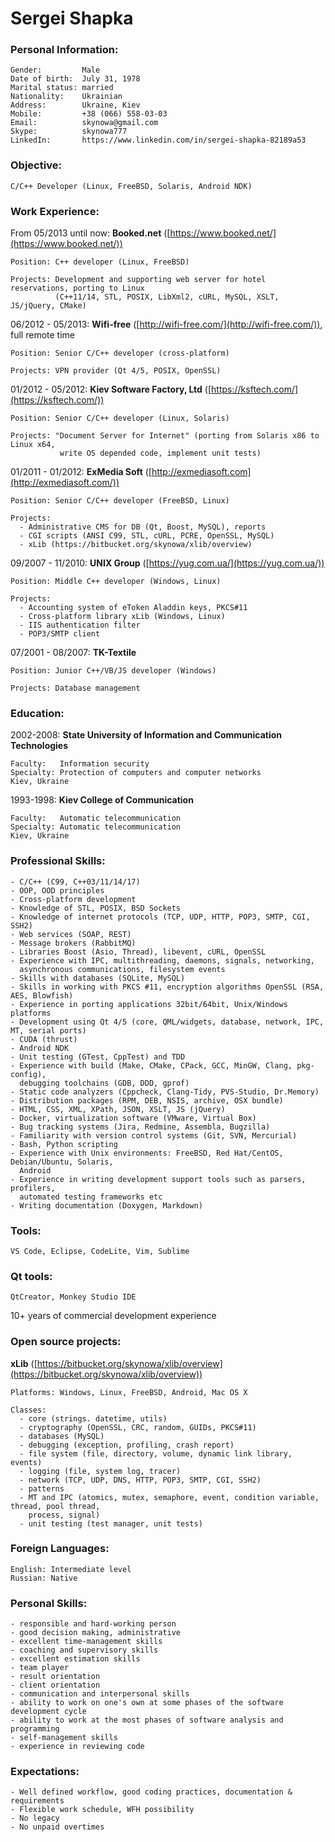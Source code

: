 # Sergei Shapka


### Personal Information:

    Gender:         Male
    Date of birth:  July 31, 1978
    Marital status: married
    Nationality:    Ukrainian
    Address:        Ukraine, Kiev
    Mobile:         +38 (066) 558-03-03
    Email:          skynowa@gmail.com
    Skype:          skynowa777
    LinkedIn:       https://www.linkedin.com/in/sergei-shapka-82189a53


### Objective:

    C/C++ Developer (Linux, FreeBSD, Solaris, Android NDK)


### Work Experience:

From 05/2013 until now: **Booked.net** ([https://www.booked.net/](https://www.booked.net/))

    Position: C++ developer (Linux, FreeBSD)

    Projects: Development and supporting web server for hotel reservations, porting to Linux
              (C++11/14, STL, POSIX, LibXml2, cURL, MySQL, XSLT, JS/jQuery, CMake)


06/2012 - 05/2013: **Wifi-free** ([http://wifi-free.com/](http://wifi-free.com/)), full remote time

    Position: Senior C/C++ developer (cross-platform)

    Projects: VPN provider (Qt 4/5, POSIX, OpenSSL)


01/2012 - 05/2012: **Kiev Software Factory, Ltd** ([https://ksftech.com/](https://ksftech.com/))

    Position: Senior C/C++ developer (Linux, Solaris)

    Projects: "Document Server for Internet" (porting from Solaris x86 to Linux x64,
               write OS depended code, implement unit tests)


01/2011 - 01/2012: **ExMedia Soft** ([http://exmediasoft.com](http://exmediasoft.com/))

    Position: Senior C/C++ developer (FreeBSD, Linux)

    Projects:
      - Administrative CMS for DB (Qt, Boost, MySQL), reports
      - CGI scripts (ANSI C99, STL, cURL, PCRE, OpenSSL, MySQL)
      - xLib (https://bitbucket.org/skynowa/xlib/overview)


09/2007 - 11/2010: **UNIX Group** ([https://yug.com.ua/](https://yug.com.ua/))

    Position: Middle C++ developer (Windows, Linux)

    Projects:
      - Accounting system of eToken Aladdin keys, PKCS#11
      - Cross-platform library xLib (Windows, Linux)
      - IIS authentication filter
      - POP3/SMTP client


07/2001 - 08/2007: **TK-Textile**

    Position: Junior C++/VB/JS developer (Windows)

    Projects: Database management


### Education:

2002-2008: **State University of Information and Communication Technologies**

    Faculty:   Information security
    Specialty: Protection of computers and computer networks
    Kiev, Ukraine

1993-1998: **Kiev College of Communication**

    Faculty:   Automatic telecommunication
    Specialty: Automatic telecommunication
    Kiev, Ukraine


### Professional Skills:

    - C/C++ (C99, C++03/11/14/17)
    - OOP, OOD principles
    - Cross-platform development
    - Knowledge of STL, POSIX, BSD Sockets
    - Knowledge of internet protocols (TCP, UDP, HTTP, POP3, SMTP, CGI, SSH2)
    - Web services (SOAP, REST)
    - Message brokers (RabbitMQ)
    - Libraries Boost (Asio, Thread), libevent, cURL, OpenSSL
    - Experience with IPC, multithreading, daemons, signals, networking,
      asynchronous communications, filesystem events
    - Skills with databases (SQLite, MySQL)
    - Skills in working with PKCS #11, encryption algorithms OpenSSL (RSA, AES, Blowfish)
    - Experience in porting applications 32bit/64bit, Unix/Windows platforms
    - Development using Qt 4/5 (core, QML/widgets, database, network, IPC, MT, serial ports)
    - CUDA (thrust)
    - Android NDK
    - Unit testing (GTest, CppTest) and TDD
    - Experience with build (Make, CMake, CPack, GCC, MinGW, Clang, pkg-config),
      debugging toolchains (GDB, DDD, gprof)
    - Static code analyzers (Cppcheck, Clang-Tidy, PVS-Studio, Dr.Memory)
    - Distribution packages (RPM, DEB, NSIS, archive, OSX bundle)
    - HTML, CSS, XML, XPath, JSON, XSLT, JS (jQuery)
    - Docker, virtualization software (VMware, Virtual Box)
    - Bug tracking systems (Jira, Redmine, Assembla, Bugzilla)
    - Familiarity with version control systems (Git, SVN, Mercurial)
    - Bash, Python scripting
    - Experience with Unix environments: FreeBSD, Red Hat/CentOS, Debian/Ubuntu, Solaris,
      Android
    - Experience in writing development support tools such as parsers, profilers,
      automated testing frameworks etc
    - Writing documentation (Doxygen, Markdown)


### Tools:

    VS Code, Eclipse, CodeLite, Vim, Sublime


### Qt tools:

    QtCreator, Monkey Studio IDE

10+ years of commercial development experience


### Open source projects:

**xLib** ([https://bitbucket.org/skynowa/xlib/overview](https://bitbucket.org/skynowa/xlib/overview))

    Platforms: Windows, Linux, FreeBSD, Android, Mac OS X

    Classes:
      - core (strings. datetime, utils)
      - cryptography (OpenSSL, CRC, random, GUIDs, PKCS#11)
      - databases (MySQL)
      - debugging (exception, profiling, crash report)
      - file system (file, directory, volume, dynamic link library, events)
      - logging (file, system log, tracer)
      - network (TCP, UDP, DNS, HTTP, POP3, SMTP, CGI, SSH2)
      - patterns
      - MT and IPC (atomics, mutex, semaphore, event, condition variable, thread, pool thread,
        process, signal)
      - unit testing (test manager, unit tests)


### Foreign Languages:

    English: Intermediate level
    Russian: Native


### Personal Skills:

    - responsible and hard-working person
    - good decision making, administrative
    - excellent time-management skills
    - coaching and supervisory skills
    - excellent estimation skills
    - team player
    - result orientation
    - client orientation
    - communication and interpersonal skills
    - ability to work on one's own at some phases of the software development cycle
    - ability to work at the most phases of software analysis and programming
    - self-management skills
    - experience in reviewing code


### Expectations:

    - Well defined workflow, good coding practices, documentation & requirements
    - Flexible work schedule, WFH possibility
    - No legacy
    - No unpaid overtimes
